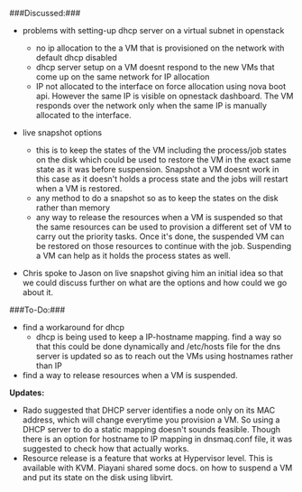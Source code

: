 ###Discussed:###

* problems with setting-up dhcp server on a virtual subnet in openstack
	- no ip allocation to the a VM that is provisioned on the network with default dhcp disabled
	- dhcp server setup on a VM doesnt respond to the new VMs that come up on the same network for IP allocation
	- IP not allocated to the interface on force allocation using nova boot api. However the same IP is visible on opnestack dashboard. The VM responds over the network only when the same IP is manually allocated to the interface.

* live snapshot options 
	- this is to keep the states of the VM including the process/job states on the disk which could be used to restore the VM in the exact same state as it was before suspension. Snapshot a VM doesnt work in this case as it doesn't holds a process state and the jobs will restart when a VM is restored.
	- any method to do a snapshot so as to keep the states on the disk rather than memory
	- any way to release the resources when a VM is suspended so that the same resources can be used to provision a different set of VM to carry out the priority tasks. Once it's done, the suspended VM can be restored on those resources to continue with the job. Suspending a VM can help as it holds the process states as well.

* Chris spoke to Jason on live snapshot giving him an initial idea so that we could discuss further on what are the options and how could we go about it.

###To-Do:###
- find a workaround for dhcp
	- dhcp is being used to keep a IP-hostname mapping. find a way so that this could be done dynamically and /etc/hosts file for the dns server is updated so as to reach out the VMs using hostnames rather than IP
- find a way to release resources when a VM is suspended.

**Updates:**
- Rado suggested that DHCP server identifies a node only on its MAC address, which will change everytime you provision a VM. So using a DHCP server to do a static mapping doesn't sounds feasible. Though there is an option for hostname to IP mapping in dnsmaq.conf file, it was suggested to check how that actually works.
- Resource release is a feature that works at Hypervisor level. This is available with KVM. Piayani shared some docs. on how to suspend a VM and put its state on the disk using libvirt.